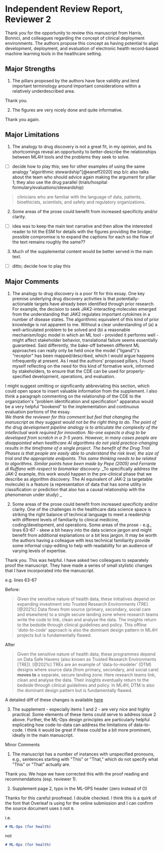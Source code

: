 # Independent Review Report, Reviewer 2

Thank you for the opportunity to review this manuscript from Harris, Bonnici, and colleagues regarding the concept of clinical deployment environments. The authors propose this concept as having potential to align development, deployment, and evaluation of electronic health record-based machine learning tools in the healthcare setting.
  
## Major Strengths
1. The pillars proposed by the authors have face validity and lend important terminology around important considerations within a relatively underdescribed area.

Thank you.

2. The figures are very nicely done and quite informative.

Thank you again.
  
## Major Limitations
1. The analogy to drug discovery is not a great fit, in my opinion, and its shortcomings reveal an opportunity to better-describe the relationships between ML4H tools and the problems they seek to solve.

- [ ] decide how to play this; see for other examples of using the same analogy "algorithmic stewardship"[@eaneff2020] esp b/c also talks about the team who should advice again making the argument for pillar 1; they also use the drug parallel (trials/hospital formulary/evaluations/stewardship)
> clinicians who are familiar with the language of data, patients, bioethicists, scientists, and safety and regulatory organizations.   

2. Some areas of the prose could benefit from increased specificity and/or clarity.  

- [ ] idea was to keep the main text narrative and then allow the interested reader to hit the ESM for details with the figures providing the bridge; possible compromise is to expand the captions for each so the flow of the text remains roughly the same??

3. Much of the supplemental content would be better served in the main text.  

- [ ] ditto; decide how to play this
  
## Major Comments
1. The analogy to drug discovery is a poor fit for this essay. One key premise underlying drug discovery activities is that potentially-actionable targets have already been identified through prior research. For example, the decision to seek JAK2-interacting molecules emerged from the understanding that JAK2 regulates important cytokines in a number of disease states. The algorithmic equivalent of this kind of prior knowledge is not apparent to me. Without a clear understanding of (a) a well-articulated problem to be solved and (b) a reasonable mechanism/logic model in which an ML tool - provided it performs well - might affect stakeholder behavior, translational failure seems essentially guaranteed. Said differently, the bake-off between different ML approaches can really only be held once the model ("ligand")'s "receptor" has been mapped/described, which I would argue happens infrequently at present. As I read the authors' proposed pillars, I found myself reflecting on the need for this kind of formative work, informed by stakeholders, to ensure that the CDE can be used for properly-specified development, operations, and evaluation.
  
I might suggest omitting or significantly abbreviating this section, which could open space to insert valuable information from the supplement. I also think a paragraph commenting on the relationship of the CDE to the organization's "problem identification and specification" apparatus would be a very helpful "bookend" to the implementation and continuous evaluation portions of the essay.  
*We thank the reviewer for this comment but feel that changing the manuscript as they suggest would not be the right thing to do. The point of the drug development pipeline analogy is to articulate the complexity of the intellectual work required for innovation. No-one expects a drug to be developed from scratch in a 3-5 years. However, in many cases people are disappointed when healthcare AI algorithms do not yield practice-changing results in the timeframe of a single project. The benefit of the Drug Trial Phases is that people are easily able to understand the risk level, the size of trial and the appropriate endpoints. This same thinking needs to be related to algorithms. Similar points have been made by Pepe (2005) and Ferrante di Ruffano with respect to biomarker discovery.*
_To specifically address the JAK-2 example, this work would happen in the pre-clinical phase that we describe as algorithm discovery. The AI equivalent of JAK-2 (a targetable molecule) is a feature (a representation of data that has some utility in classification or prediction that also has a causal relationship with the phenomenon under study) _

  
2. Some areas of the prose could benefit from increased specificity and/or clarity. One of the challenges in the healthcare data science space is striking the right balance of technical language to meet a readership with different levels of familiarity to clinical medicine, coding/development, and operations. Some areas of the prose - e.g., lines 63-67 - skew a bit heavy into the data science jargon and might benefit from additional explanations or a bit less jargon. It may be worth the authors having a colleague with less technical familiarity provide some informal copy-editing to help with readability for an audience of varying levels of expertise.  

Thank you. This was helpful. I have asked two colleagues to separately proof the manuscript. They have made a series of small stylistic changes that I have incorporated into the manuscript.

e.g. lines 63-67

Before:

> Given the sensitive nature of health data, these initiatives depend on expanding investment into Trusted Research Environments (TRE). [@2021c] Data flows from source (primary, secondary, social care and elsewhere) to a single secure landing zone where research teams write the code to link, clean and analyse the data. The insights return to the bedside through clinical guidelines and policy. This offline '_data-to-code_' approach is also the dominant design pattern in ML4H projects but is fundamentally flawed.

After

> Given the sensitive nature of health data, these programmes depend on Data Safe Havens (also known as Trusted Research Environments [TRE]). [@2021c] TREs are an example of 'data-to-modeler' (DTM) designs where source data (from primary, secondary, and social care) **moves to** a separate, secure landing zone. Here research teams link, clean and analyse the data. Their insights eventually return to the bedside through clinical guidelines and policy. In ML4H, DTM is also the dominant design pattern but is fundamentally flawed.

A detailed diff of these changes is available [here](https://github.com/docsteveharris/2022-adversarial-penguin/pull/7)
  
3. The supplement - especially items 1 and 2 - are very nice and highly practical. Some elements of these items could serve to address issue 2 above. Further, the ML-Ops design principles are particularly helpful explicating how code-to-data can address the limitations of data-to-code. I think it would be great if these could be a bit more prominent, ideally in the main manuscript.
  
Minor Comments
1. The manuscript has a number of instances with unspecified pronouns, e.g., sentences starting with "This" or "That," which do not specify what "This" or "That" actually are.  

Thank you. We hope we have corrected this with the proof reading and recommendations (esp. reviewer 1).

2. Supplement page 2, typo in the ML-0PS header (zero instead of O)  

Thanks for this careful proofread. I double checked. I think this is a quirk of the font that Overleaf is using for the online submission and I can confirm the source document uses `O` not `0`.

i.e.

```markdown
# ML-Ops (for health)
```

not
  
```markdown
# ML-0ps (for health)
```

